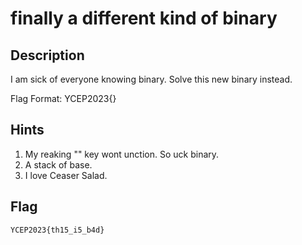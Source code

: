 finally a different kind of binary
===

## Description
I am sick of everyone knowing binary. Solve this new binary instead.

Flag Format: YCEP2023{<Road Name>}

## Hints
1. My reaking "" key wont unction. So uck binary.
2. A stack of base.
3. I love Ceaser Salad.

## Flag
```
YCEP2023{th15_i5_b4d}
```
